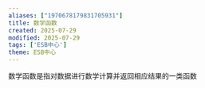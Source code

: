 ```yaml
---
aliases: ["1970678179831705931"]
title: 数学函数
created: 2025-07-29
modified: 2025-07-29
tags: ['ESB中心']
theme: ESB中心
---
```


数学函数是指对数据进行数学计算并返回相应结果的一类函数